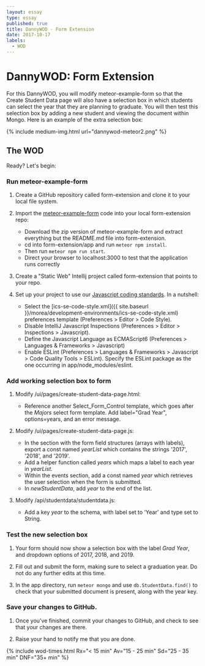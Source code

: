 ```yaml
---
layout: essay
type: essay
published: true
title: DannyWOD - Form Extension
date: 2017-10-17
labels:
  - WOD
---
```


# DannyWOD: Form Extension

For this DannyWOD, you will modify meteor-example-form so that the Create Student Data page will also have a selection box in which students can select the year that they are planning to graduate.  You will then test this selection box by adding a new student and viewing the document within Mongo.  Here is an example of the extra selection box:

{% include medium-img.html url="dannywod-meteor2.png" %}

## The WOD

Ready? Let's begin:

### Run meteor-example-form

 1. Create a GitHub repository called form-extension and clone it to your local file system.

 2. Import the [meteor-example-form](https://github.com/ics-software-engineering/meteor-example-form/) code into your local form-extension repo:

    * Download the zip version of meteor-example-form and extract everything but the README.md file into form-extension.
    * cd into form-extension/app and run `meteor npm install`.
    * Then run `meteor npm run start`.
    * Direct your browser to localhost:3000 to test that the application runs correctly

 3. Create a "Static Web" Intellij project called form-extension that points to your repo.

 4. Set up your project to use our [Javascript coding standards](../coding-standards/reading-javascript-coding-standards.html). In a nutshell:
   
    * Select the [ics-se-code-style.xml]({{ site.baseurl }}/morea/development-environments/ics-se-code-style.xml) preferences template (Preferences > Editor > Code Style).
    * Disable IntelliJ Javascript Inspections (Preferences > Editor > Inspections > Javascript).
    * Define the Javascript Language as ECMAScript6 (Preferences > Languages & Frameworks > Javascript)
    * Enable ESLint (Preferences > Languages & Frameworks > Javascript > Code Quality Tools > ESLint). Specify the ESLint package as the one occurring in app/node_modules/eslint.

### Add working selection box to form

 1. Modify /ui/pages/create-student-data-page.html:

    * Reference another Select\_Form\_Control template, which goes after the *Majors* select form template.  Add label="Grad Year", options=years, and an error message. 

 2. Modify /ui/pages/create-student-data-page.js:

    * In the section with the form field structures (arrays with labels), export a const named *yearList* which contains the strings '2017', '2018', and '2019'.
    * Add a helper function called *years* which maps a label to each year in *yearList*.
    * Within the events section, add a const named *year* which retrieves the user selection when the form is submitted.
    * In *newStudentData*, add *year* to the end of the list.

 3. Modify /api/studentdata/studentdata.js:
    
    * Add a key *year* to the schema, with label set to 'Year' and type set to String.  

### Test the new selection box

 1. Your form should now show a selection box with the label *Grad Year*, and dropdown options of 2017, 2018, and 2019.  

 2. Fill out and submit the form, making sure to select a graduation year.  Do not do any further edits at this time.

 3. In the app directory, run `meteor mongo` and use `db.StudentData.find()` to check that your submitted document is present, along with the year key.  

### Save your changes to GitHub.

 1. Once you’ve finished, commit your changes to GitHub, and check to see that your changes are there.

 2. Raise your hand to notify me that you are done.

{% include wod-times.html Rx="< 15 min" Av="15 - 25 min" Sd="25 - 35 min" DNF="35+ min" %}

